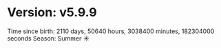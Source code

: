 # Version: v5.9.9
Time since birth: 2110 days, 50640 hours, 3038400 minutes, 182304000 seconds
Season: Summer ☀️
